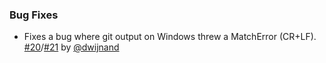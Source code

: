 ### Bug Fixes

- Fixes a bug where git output on Windows threw a MatchError (CR+LF). [#20][]/[#21][] by [@dwijnand][]

  [#20]: https://github.com/dwijnand/sbt-dynver/issues/20
  [#21]: https://github.com/dwijnand/sbt-dynver/pull/21

  [@dwijnand]: https://github.com/dwijnand
